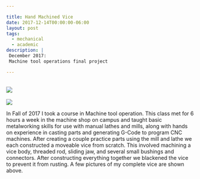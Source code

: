 ```yaml
---

title: Hand Machined Vice 
date: 2017-12-14T00:00:00-06:00
layout: post
tags:
  - mechanical
  - academic
description: |
 December 2017:
 Machine tool operations final project

---
```


<br>
<img class="img-responsive center_img" style="max-width: 75%" src="/img/Vice1.jpg">
<br>

<br>
<img class="img-responsive center_img" style="max-width: 75%" src="/img/Vice2.jpg">
<br>

In Fall of 2017 I took a course in Machine tool operation. This class met for 6
hours a week in the machine shop on campus and taught basic metalworking skills 
for use with manual lathes and mills, along with hands on experience in casting
parts and generating G-Code to program CNC machines. After creating a couple
practice parts using the mill and lathe we each constructed a moveable vice from
scratch. This involved machining a vice body, threaded rod, sliding jaw, and
several small bushings and connectors. After constructing everything together we
blackened the vice to prevent it from rusting. A few pictures of my complete
vice are shown above.
